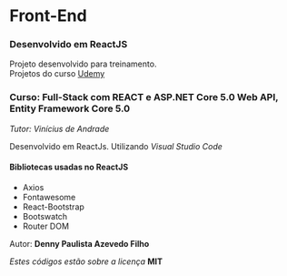 # Front-End

### Desenvolvido em ReactJS

Projeto desenvolvido para treinamento.  
Projetos do curso [Udemy](https://www.udemy.com/course/seja-full-stack-com-react-redux-e-aspnetcore-efcore/learn/lecture/27747346?start=0#overview)

### Curso: Full-Stack com REACT e ASP.NET Core 5.0 Web API, Entity Framework Core 5.0

_Tutor: Vinícius de Andrade_

Desenvolvido em ReactJs.
Utilizando _Visual Studio Code_

#### Bibliotecas usadas no ReactJS
+ Axios
+ Fontawesome
+ React-Bootstrap
+ Bootswatch
+ Router DOM

Autor: **Denny Paulista Azevedo Filho**

_Estes códigos estão sobre a licença_ **MIT**
